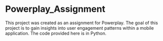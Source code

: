 # Powerplay_Assignment
This project was created as an assignment for Powerplay. The goal of this project is to gain insights into user engagement patterns within a mobile application. The code provided here is in Python.


